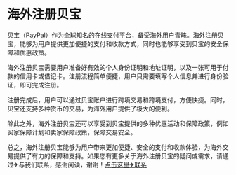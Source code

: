 # 海外注册贝宝

贝宝（PayPal）作为全球知名的在线支付平台，备受海外用户青睐。海外注册贝宝，能够为用户提供更加便捷的支付和收款方式，同时也能够享受到贝宝的安全保障和优惠政策。

海外注册贝宝需要用户准备好有效的个人身份证明和地址证明，以及一张可用于付款的信用卡或借记卡。注册流程简单便捷，用户只需要填写个人信息并进行身份验证，即可完成注册。

注册完成后，用户可以通过贝宝账户进行跨境交易和跨境支付，方便快捷。同时，贝宝还支持多种货币的交易，为海外用户提供了极大的便利。

除此之外，海外注册贝宝还可以享受到贝宝提供的多种优惠活动和保障政策，例如买家保障计划和卖家保障政策，保障交易安全。

总之，海外注册贝宝能够为用户带来更加便捷、安全的支付和收款体验，为海外交易提供了有力的保障和支持。如果您有更多关于海外注册贝宝的疑问或需求，请通过✈与我们联系，感谢阅读，谢谢！[点击这里✈联系](https://t.me/LM999bot)